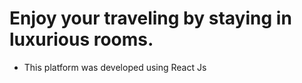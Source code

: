 # Enjoy your traveling by staying in luxurious rooms.

- This platform was developed using React Js
